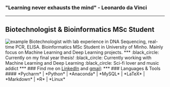### "Learning never exhausts the mind" - Leonardo da Vinci
***
## Biotechnologist & Bioinformatics MSc Student

<img src="https://user-images.githubusercontent.com/66804728/105891062-17c93800-6008-11eb-9a6f-1a9e8be77dc3.png" alt="example">
Biotechnologist with lab experience in DNA Sequencing, real-time PCR, ELISA.  
Bioinformatics MSc Student in University of Minho.  
Mainly focus on Machine Learning and Deep Learning projects.
***
:black_circle: Currently on my final year thesis!  
:black_circle: Currently working with Machine Learning and Deep Learning  
:black_circle: Sci-fi lover and music addict  
***
### Find me on <a href="https://www.linkedin.com/in/josegracaduarte/">LinkedIn</a> and <a href="mailto:joseduartead@gmail.com">gmail</a>:
***
### Languages & Tools
#### *Pycharm* | *Python* | *Anaconda* | *MySQL* | *LaTeX* | *Markdown* | *R* | *Linux*

